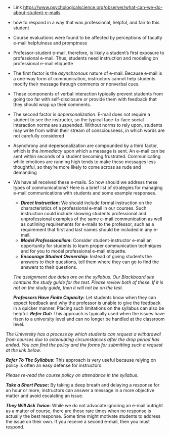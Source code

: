 
- Link https://www.psychologicalscience.org/observer/what-can-we-do-about-student-e-mails

- how to respond in a way that was professional, helpful, and fair to this student
- Course evaluations were found to be affected by perceptions of faculty e-mail helpfulness and promptness
- Professor-student e-mail, therefore, is likely a student’s first exposure to professional e-mail. Thus, students need instruction and modeling on professional e-mail etiquette
- The first factor is the _asynchronous_ nature of e-mail. Because e-mail is a one-way form of communication, instructors  cannot help students modify their message through comments or nonverbal cues. 

- These components of verbal interaction typically prevent students from going too far with self-disclosure or provide them with feedback that they should wrap up their comments.

- The second factor is _depersonalization_. E-mail does not require a student to see the instructor, so the typical face-to-face social interaction norms are suspended. Without norms to rely upon, students may write from within their stream of consciousness, in which words are not carefully considered
* Asynchrony and depersonalization are compounded by a third factor, which is the _immediacy_ upon which a message is sent. An e-mail can be sent within seconds of a student becoming frustrated. Communicating while emotions are running high tends to make these messages less thoughtful, so they’re more likely to come across as rude and demanding
* We have all received these e-mails. So how should we address these types of communications? Here is a brief list of strategies for managing e-mail communications with students and some example responses.

   - **_Direct Instruction_:** We should include formal instruction on the characteristics of a professional e-mail in our courses. Such instruction could include showing students professional and unprofessional examples of the same e-mail communication as well as outlining requirements for e-mails to the professor, such as a requirement that first and last names should be included in any e-mail.
   - **_Model Professionalism_:** Consider student-instructor e-mail an opportunity for students to learn proper communication techniques and for you to model professional e-mail etiquette.
   - **_Encourage Student Ownership_:** Instead of giving students the answers to their questions, tell them where they can go to find the answers to their questions.

	_The assignment due dates are on the syllabus. Our Blackboard site contains the study guide for the test. Please review both of these. If it is not on the study guide, then it will not be on the test._

	**_Professors Have Finite Capacity_:** Let students know when they can expect feedback and why the professor is unable to give the feedback in a quicker manner. Placing such limitations on the syllabus can also be helpful.
	**_Refer Out_:** This approach is typically used when the issues have risen to a university level and can no longer be handled at the classroom level.

_The University has a process by which students can request a withdrawal from courses due to extenuating circumstances after the drop period has ended. You can find the policy and the forms for submitting such a request at the link below._

**_Refer To The Syllabus_:** This approach is very useful because relying on policy is often an easy defense for instructors.

_Please re-read the course policy on attendance in the syllabus._

**_Take a Short Pause_:** By taking a deep breath and delaying a response for an hour or more, instructors can answer a message in a more objective matter and avoid escalating an issue.

**_They Will Ask Twice_:** While we do not advocate ignoring an e-mail outright as a matter of course, there are those rare times when no response is actually the best response. Some time might motivate students to address the issue on their own. If you receive a second e-mail, then you must respond.